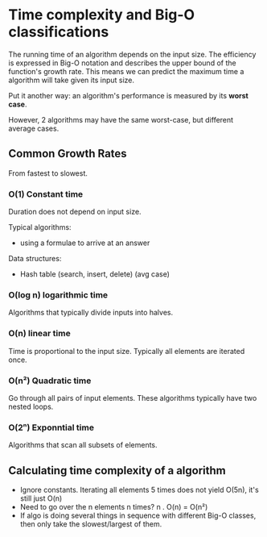 # Time complexity and Big-O classifications

The running time of an algorithm depends on the input size. The efficiency is expressed in Big-O notation and describes the upper bound of the function's growth rate. This means we can predict the maximum time a algorithm will take given its input size.

Put it another way: an algorithm's performance is measured by its **worst case**.

However, 2 algorithms may have the same worst-case, but different average cases.

## Common Growth Rates

From fastest to slowest.

### O(1) Constant time

Duration does not depend on input size.

Typical algorithms:
* using a formulae to arrive at an answer

Data structures:
 * Hash table (search, insert, delete) (avg case)

### O(log n) logarithmic time

Algorithms that typically divide inputs into halves.

### O(n) linear time

Time is proportional to the input size.
Typically all elements are iterated once.

### O(n²) Quadratic time

Go through all pairs of input elements.
These algorithms typically have two nested loops.

### O(2ⁿ) Exponntial time

Algorithms that scan all subsets of elements.

## Calculating time complexity of a algorithm

* Ignore constants. Iterating all elements 5 times does not yield O(5n), it's still just O(n)
* Need to go over the n elements n times? n . O(n) = O(n²)
* If algo is doing several things in sequence with different Big-O classes, then only take the slowest/largest  of them. 

